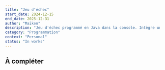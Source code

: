 ```yaml
---
title: "Jeu d'échec"
start_date: 2024-12-15
end_date: 2025-12-31
author: "Maïken"
description: "Jeu d'échec programmé en Java dans la console. Intègre un système de vérification des coups, et un BOT pouvant jouer au jeu contre le joueur."
category: "Programmation"
context: "Personal"
status: "In works"
---
```


## À compléter